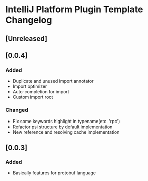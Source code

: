 <!-- Keep a Changelog guide -> https://keepachangelog.com -->

# IntelliJ Platform Plugin Template Changelog

## [Unreleased]
## [0.0.4]
### Added
- Duplicate and unused import annotator
- Import optimizer
- Auto-completion for import
- Custom import root
### Changed
- Fix some keywords highlight in typename(etc. 'rpc')
- Refactor psi structure by default implementation
- New reference and resolving cache implementation

## [0.0.3]
### Added
- Basically features for protobuf language